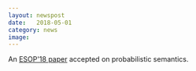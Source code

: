```yaml
---
layout: newspost
date:   2018-05-01
category: news
image: 
---
```


An [ESOP'18 paper]({{"/publications"|relative_url}}) accepted on probabilistic semantics.
